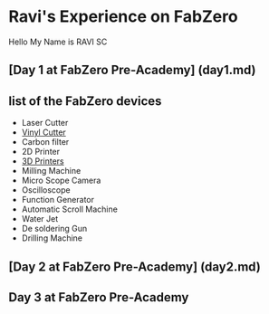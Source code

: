 
# Ravi's Experience on FabZero
Hello My Name is RAVI SC
## [Day 1 at FabZero Pre-Academy] (day1.md)

## list of the FabZero devices
- Laser Cutter
- [Vinyl Cutter](vinylcutter.md)
- Carbon filter
- 2D Printer
- [3D Printers](3dprinter.md)
- Milling Machine
- Micro Scope Camera
- Oscilloscope
- Function Generator
- Automatic Scroll Machine
- Water Jet
- De soldering Gun
- Drilling Machine


## [Day 2 at FabZero Pre-Academy] (day2.md) 

## Day 3 at FabZero Pre-Academy 